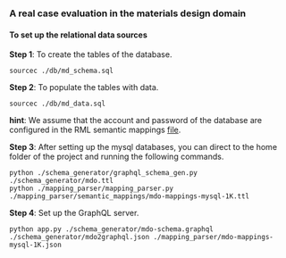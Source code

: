 ### A real case evaluation in the materials design domain

#### To set up the relational data sources

**Step 1**: To create the tables of the database.

	sourcec ./db/md_schema.sql 

**Step 2**: To populate the tables with data.

	sourcec ./db/md_data.sql 

**hint**: We assume that the account and password of the database are configured in the RML semantic mappings [file](../../mapping_parser/semantic_mappings/mdo-mappings-mysql-1K.ttl#L26-L27).


**Step 3**: After setting up the mysql databases, you can direct to the home folder of the project and running the following commands.


	python ./schema_generator/graphql_schema_gen.py ./schema_generator/mdo.ttl
	python ./mapping_parser/mapping_parser.py ./mapping_parser/semantic_mappings/mdo-mappings-mysql-1K.ttl

**Step 4**: Set up the GraphQL server.

[//]: # "export FLASK_ENV=development"

    python app.py ./schema_generator/mdo-schema.graphql ./schema_generator/mdo2graphql.json ./mapping_parser/mdo-mappings-mysql-1K.json 